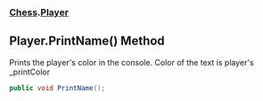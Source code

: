 ### [Chess](Chess.md 'Chess').[Player](Chess.Player.md 'Chess.Player')

## Player.PrintName() Method

Prints the player's color in the console. Color of the text is player's _printColor

```csharp
public void PrintName();
```
